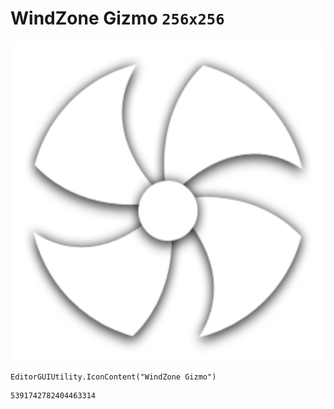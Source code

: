 # WindZone Gizmo `256x256`
<img src="/img/WindZone%20Gizmo.png" width=512 height=512>

``` CSharp
EditorGUIUtility.IconContent("WindZone Gizmo")
```
```
5391742782404463314
```
